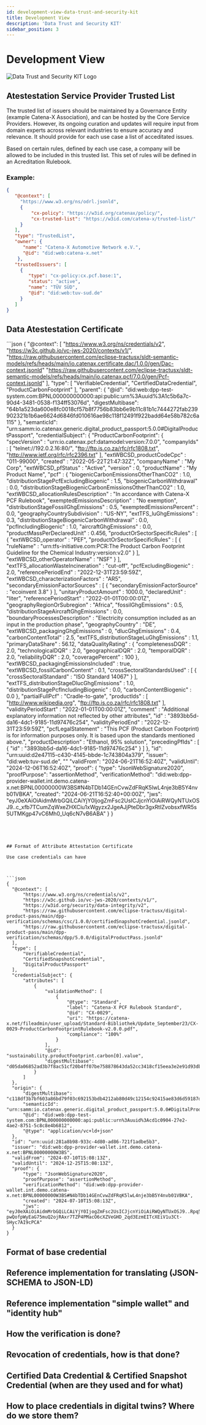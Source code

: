 ```yaml
---
id: development-view-data-trust-and-security-kit
title: Development View
description: 'Data Trust and Security KIT'
sidebar_position: 3
---
```



# Development View
![Data Trust and Security KIT Logo](./assets/data-trust-and-security-kit-logo.svg)

## Atestestation Service Provider Trusted List

The trusted list of issuers should be maintained by a Governance Entity (example Catena-X Association), and can be hosted by the Core Service Providers. However, its ongoing curation and updates will require input from domain experts across relevant industries to ensure accuracy and relevance.
It should provide for each use case a list of acceditated issues.

Based on certain rules, defined by each use case, a company will be allowed to be included in this trusted list. 
This set of rules will be defined in an Acreditation Rulebook.

### Example:

```json
{
   "@context": [
     "https://www.w3.org/ns/odrl.jsonld",
     {
         "cx-policy": "https://w3id.org/catenax/policy/",
         "cx-trusted-list": "https://w3id.com/catena-x/trusted-list/"
     }
   ],
   "type": "TrustedList",
   "owner": {
      "name": "Catena-X Automotive Network e.V.",
      "@id": "did:web:catena-x.net"
    },
   "trustedIssuers": [
     {
        "type": "cx-policy:cx.pcf.base:1",
        "status": "active",
        "name": "TÜV SÜD",
        "@id": "did:web:tuv-sud.de"
     }
   ]
}
```

## Data Atestestation Certificate

´´´json
{
    "@context": [
        "https://www.w3.org/ns/credentials/v2",
        "https://w3c.github.io/vc-jws-2020/contexts/v1/",
        "https://raw.githubusercontent.com/eclipse-tractusx/sldt-semantic-models/refs/heads/main/io.catenax.certificate.dac/1.0.0/gen/Dac-context.jsonld"
        "https://raw.githubusercontent.com/eclipse-tractusx/sldt-semantic-models/refs/heads/main/io.catenax.pcf/7.0.0/gen/Pcf-context.jsonld"
    ],
    "type": [
        "VerifiableCredential",
        "CertifiedDataCredential",
        "ProductCarbonFootprint"
    ],
    "parent": {
        "@id": "did:web:dpp-test-system.com:BPNL000000000000:api:public:urn%3Auuid%3A1c5b6a7c-90d4-3481-0538-f134ff53076d",
        "digestMultibase": "64b1a523da600e8fc0018cf57b8f7756b83bb6e9b11c81b1c7444272fab239902321b1b6ae6624d6846fd010616ae98c118f12491f922badd64e58b782c6a115"
    },
    "semanticId": "urn:samm:io.catenax.generic.digital_product_passport:5.0.0#DigitalProductPassport",
    "credentialSubject": {
        "ProductCarbonFootprint": {
           "specVersion" : "urn:io.catenax.pcf:datamodel:version:7.0.0",
           "companyIds" : [ "telnet://192.0.2.16:80/", "ftp://ftp.is.co.za/rfc/rfc1808.txt", "http://www.ietf.org/rfc/rfc2396.txt" ],
           "extWBCSD_productCodeCpc" : "011-99000",
           "created" : "2022-05-22T21:47:32Z",
           "companyName" : "My Corp",
           "extWBCSD_pfStatus" : "Active",
           "version" : 0,
           "productName" : "My Product Name",
           "pcf" : {
             "biogenicCarbonEmissionsOtherThanCO2" : 1.0,
             "distributionStagePcfExcludingBiogenic" : 1.5,
             "biogenicCarbonWithdrawal" : 0.0,
             "distributionStageBiogenicCarbonEmissionsOtherThanCO2" : 1.0,
             "extWBCSD_allocationRulesDescription" : "In accordance with Catena-X PCF Rulebook",
             "exemptedEmissionsDescription" : "No exemption",
             "distributionStageFossilGhgEmissions" : 0.5,
             "exemptedEmissionsPercent" : 0.0,
             "geographyCountrySubdivision" : "US-NY",
             "extTFS_luGhgEmissions" : 0.3,
             "distributionStageBiogenicCarbonWithdrawal" : 0.0,
             "pcfIncludingBiogenic" : 1.0,
             "aircraftGhgEmissions" : 0.0,
             "productMassPerDeclaredUnit" : 0.456,
             "productOrSectorSpecificRules" : [ {
               "extWBCSD_operator" : "PEF",
               "productOrSectorSpecificRules" : [ {
                 "ruleName" : "urn:tfs-initiative.com:PCR:The Product Carbon Footprint Guideline for the Chemical Industry:version:v2.0"
               } ],
               "extWBCSD_otherOperatorName" : "NSF"
             } ],
             "extTFS_allocationWasteIncineration" : "cut-off",
             "pcfExcludingBiogenic" : 2.0,
             "referencePeriodEnd" : "2022-12-31T23:59:59Z",
             "extWBCSD_characterizationFactors" : "AR5",
             "secondaryEmissionFactorSources" : [ {
               "secondaryEmissionFactorSource" : "ecoinvent 3.8"
             } ],
             "unitaryProductAmount" : 1000.0,
             "declaredUnit" : "liter",
             "referencePeriodStart" : "2022-01-01T00:00:01Z",
             "geographyRegionOrSubregion" : "Africa",
             "fossilGhgEmissions" : 0.5,
             "distributionStageAircraftGhgEmissions" : 0.0,
             "boundaryProcessesDescription" : "Electricity consumption included as an input in the production phase",
             "geographyCountry" : "DE",
             "extWBCSD_packagingGhgEmissions" : 0,
             "dlucGhgEmissions" : 0.4,
             "carbonContentTotal" : 2.5,
             "extTFS_distributionStageLuGhgEmissions" : 1.1,
             "primaryDataShare" : 56.12,
             "dataQualityRating" : {
               "completenessDQR" : 2.0,
               "technologicalDQR" : 2.0,
               "geographicalDQR" : 2.0,
               "temporalDQR" : 2.0,
               "reliabilityDQR" : 2.0,
               "coveragePercent" : 100
             },
             "extWBCSD_packagingEmissionsIncluded" : true,
             "extWBCSD_fossilCarbonContent" : 0.1,
             "crossSectoralStandardsUsed" : [ {
               "crossSectoralStandard" : "ISO Standard 14067"
             } ],
             "extTFS_distributionStageDlucGhgEmissions" : 1.0,
             "distributionStagePcfIncludingBiogenic" : 0.0,
             "carbonContentBiogenic" : 0.0
           },
           "partialFullPcf" : "Cradle-to-gate",
           "productIds" : [ "http://www.wikipedia.org", "ftp://ftp.is.co.za/rfc/rfc1808.txt" ],
           "validityPeriodStart" : "2022-01-01T00:00:01Z",
           "comment" : "Additional explanatory information not reflected by other attributes",
           "id" : "3893bb5d-da16-4dc1-9185-11d97476c254",
           "validityPeriodEnd" : "2022-12-31T23:59:59Z",
           "pcfLegalStatement" : "This PCF (Product Carbon Footprint) is for information purposes only. It is based upon the standards mentioned above.",
           "productDescription" : "Ethanol, 95% solution",
           "precedingPfIds" : [ {
             "id" : "3893bb5d-da16-4dc1-9185-11d97476c254"
           } ]
    },
    "id": "urn:uuid:d2e47115-c430-4145-bbde-1c743804a379",
    "issuer": "did:web:tuv-sud.de",
    ""
    "validFrom": "2024-06-21T16:52:40Z",
    "validUntil": "2024-12-06T16:52:40Z",
    "proof": {
        "type": "JsonWebSignature2020",
        "proofPurpose": "assertionMethod",
        "verificationMethod": "did:web:dpp-provider-wallet.int.demo.catena-x.net:BPNL00000000W3BS#N4bTDb14GEnCvwZdFRqK5lwL4nje3bB5Y4nvb01VBKA",
        "created": "2024-06-21T16:52:40+00:00Z",
        "jws": "eyJ0eXAiOiAidmMrbGQiLCAiYjY0IjogZmFsc2UsICJjcnYiOiAiRWQyNTUxOSJ9..c_xfb7TCumZqWxeZHXCiu1xWgyzx2JgeAJjPteDbr3gxRtIZvobsxfWR5s5UTMKgp47vC6Mh0_Uq6cN7vB6ABA"
    }
}

```




## Format of Attribute Attestation Certificate

Use case credentials can have 



```json
{
  "@context": [
      "https://www.w3.org/ns/credentials/v2",
      "https://w3c.github.io/vc-jws-2020/contexts/v1/",
      "https://w3id.org/security/data-integrity/v2",
      "https://raw.githubusercontent.com/eclipse-tractusx/digital-product-pass/main/dpp-verification/schemas/csc/1.0.0/certifiedSnapshotCredential.jsonld",
      "https://raw.githubusercontent.com/eclipse-tractusx/digital-product-pass/main/dpp-verification/schemas/dpp/5.0.0/digitalProductPass.jsonld"
  ],
  "type": [
      "VerifiableCredential",
      "CertifiedSnapshotCredential",
      "DigitalProductPassport"
  ],
  "credentialSubject": {
      "attributes": [
          {
              "validationMethod": [
                  {
                      "@type": "Standard",
                      "label": "Catena-X PCF Rulebook Standard",
                      "@id": "CX-0029",
                      "uri": "https://catena-x.net/fileadmin/user_upload/Standard-Bibliothek/Update_September23/CX-0029-ProductCarbonFootprintRulebook-v2.0.0.pdf",
                      "compliance": "100%"
                  }
              ],
              "@id": "sustainability.productFootprint.carbon[0].value",
              "digestMultibase": "d05da06852ad3b7f8ac51cf20b4ff07be758878643da52cc3418cf15eea3e2e91d93dbc69de977560d4561109021d5b39c9f26cbc6546b39298e8ae70694ec32"
          }
      ]
  },
  "origin": {
      "digestMultibase": "c118df3b7bf603a86bd79f03c692153bdb4212ab80d49c12154c92415ae83d6d59187d9ba5af9c4e40208f7d7b1d4c727de78cfbe51e768aae743723ee197374",
      "semanticId": "urn:samm:io.catenax.generic.digital_product_passport:5.0.0#DigitalProductPass",
      "@id": "did:web:dpp-test-system.com:BPNL000000000000:api:public:urn%3Auuid%3Acd1c0904-27e2-4ae2-8751-5c8c8e4b6812",
      "@type": "application/vc+ld+json"
  },
  "id": "urn:uuid:281a8b98-933c-4d80-ad86-721f1adbe5b3",
  "issuer": "did:web:dpp-provider-wallet.int.demo.catena-x.net:BPNL00000000W3BS",
  "validFrom": "2024-07-10T15:08:13Z",
  "validUntil": "2024-12-25T15:08:13Z",
  "proof": {
      "type": "JsonWebSignature2020",
      "proofPurpose": "assertionMethod",
      "verificationMethod": "did:web:dpp-provider-wallet.int.demo.catena-x.net:BPNL00000000W3BS#N4bTDb14GEnCvwZdFRqK5lwL4nje3bB5Y4nvb01VBKA",
      "created": "2024-07-10T15:08:13Z",
      "jws": "eyJ0eXAiOiAidmMrbGQiLCAiYjY0IjogZmFsc2UsICJjcnYiOiAiRWQyNTUxOSJ9..Rpq5BU3Y_-pwQofpWyEaG75muQ2ojRAxr7TZP4PMacO6cXZVeGHD_2qd3EzmEITcXEiV1u3Ct-SHyc7AI9cPCA"
  }
}
```

##



## Format of base credential




## Reference implementation for translating (JSON-SCHEMA to JSON-LD)
## Reference implementation "simple wallet" and "identity hub"
## How the verification is done?
## Revocation of credentials, how is that done?
## Certified Data Credential & Certified Snapshot Credential (when are they used and for what)
## How to place credentials in digital twins? Where do we store them?
